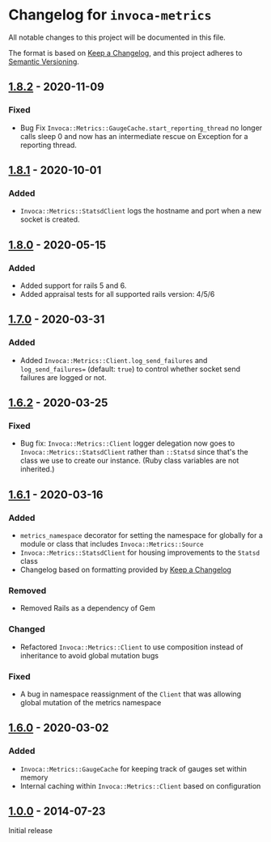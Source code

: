 # Changelog for `invoca-metrics`
All notable changes to this project will be documented in this file.

The format is based on [Keep a Changelog](https://keepachangelog.com/en/1.0.0/),
and this project adheres to [Semantic Versioning](https://semver.org/spec/v2.0.0.html).

## [1.8.2] - 2020-11-09
### Fixed
- Bug Fix `Invoca::Metrics::GaugeCache.start_reporting_thread` no longer calls sleep 0 and now has an intermediate rescue on Exception for a reporting thread. 

## [1.8.1] - 2020-10-01
### Added
- `Invoca::Metrics::StatsdClient` logs the hostname and port when a new socket is created.

## [1.8.0] - 2020-05-15
### Added
- Added support for rails 5 and 6.
- Added appraisal tests for all supported rails version: 4/5/6

## [1.7.0] - 2020-03-31
### Added
- Added `Invoca::Metrics::Client.log_send_failures` and `log_send_failures=` (default: `true`) to control whether socket send failures are logged or not.

## [1.6.2] - 2020-03-25
### Fixed
- Bug fix: `Invoca::Metrics::Client` logger delegation now goes to `Invoca::Metrics::StatsdClient` rather than `::Statsd`
  since that's the class we use to create our instance.
  (Ruby class variables are not inherited.)

## [1.6.1] - 2020-03-16
### Added
- `metrics_namespace` decorator for setting the namespace for globally for a module or class that includes `Invoca::Metrics::Source`
- `Invoca::Metrics::StatsdClient` for housing improvements to the `Statsd` class
- Changelog based on formatting provided by [Keep a Changelog](https://keepachangelog.com/en/1.0.0/)

### Removed
- Removed Rails as a dependency of Gem

### Changed
- Refactored `Invoca::Metrics::Client` to use composition instead of inheritance to avoid global mutation bugs

### Fixed
- A bug in namespace reassignment of the `Client` that was allowing global mutation of the metrics namespace

## [1.6.0] - 2020-03-02
### Added
- `Invoca::Metrics::GaugeCache` for keeping track of gauges set within memory
- Internal caching within `Invoca::Metrics::Client` based on configuration

## [1.0.0] - 2014-07-23
Initial release
<!-- TODO: Backfill the contents of the initial release -->


[1.8.2]: https://github.com/Invoca/invoca-metrics/compare/v1.8.1...v1.8.2
[1.8.1]: https://github.com/Invoca/invoca-metrics/compare/v1.8.0...v1.8.1
[1.8.0]: https://github.com/Invoca/invoca-metrics/compare/v1.7.0...v1.8.0
[1.7.0]: https://github.com/Invoca/invoca-metrics/compare/v1.6.2...v1.7.0
[1.6.2]: https://github.com/Invoca/invoca-metrics/compare/v1.6.1...v1.6.2
[1.6.1]: https://github.com/Invoca/invoca-metrics/compare/v1.6.0...v1.6.1
[1.6.0]: https://github.com/Invoca/invoca-metrics/compare/v1.5.0...v1.6.0
[1.5.0]: https://github.com/Invoca/invoca-metrics/compare/v1.0.5...v1.5.0
[1.0.5]: https://github.com/Invoca/invoca-metrics/compare/v1.0.4...v1.0.5
[1.0.4]: https://github.com/Invoca/invoca-metrics/compare/v1.0.3...v1.0.4
[1.0.3]: https://github.com/Invoca/invoca-metrics/compare/v1.0.2...v1.0.3
[1.0.2]: https://github.com/Invoca/invoca-metrics/compare/v1.0.1...v1.0.2
[1.0.1]: https://github.com/Invoca/invoca-metrics/compare/v1.0.0...v1.0.1
[1.0.0]: https://github.com/Invoca/invoca-metrics/releases/tag/v1.0.0
